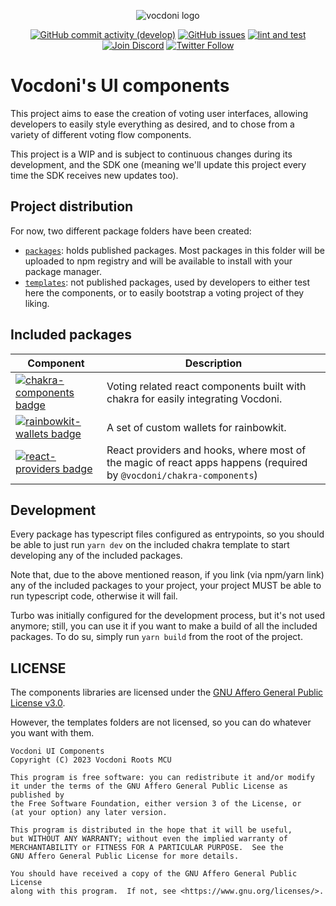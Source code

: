 <div align="center">

![vocdoni logo]


[![GitHub commit activity (develop)][commit activity badge]][github commits]
[![GitHub issues][github issues badge]][github issues]
[![lint and test][lint and test badge]][lint and test]
[![Join Discord][discord badge]][discord invite]
[![Twitter Follow][twitter badge]][twitter follow]

</div>

Vocdoni's UI components
=======================

This project aims to ease the creation of voting user interfaces, allowing
developers to easily style everything as desired, and to chose from a variety of
different voting flow components.

This project is a WIP and is subject to continuous changes during its
development, and the SDK one (meaning we'll update this project every time the
SDK receives new updates too).

Project distribution
--------------------

For now, two different package folders have been created:

- [`packages`]: holds published packages. Most packages in this folder will be
  uploaded to npm registry and will be available to install with your package
  manager.
- [`templates`]: not published packages, used by developers to either test here
  the components, or to easily bootstrap a voting project of they liking.

Included packages
-----------------


| Component | Description |
| --- | --- |
| [![chakra-components badge]][`@vocdoni/chakra-components`] | Voting related react components built with chakra for easily integrating Vocdoni. |
| [![rainbowkit-wallets badge]][`@vocdoni/rainbowkit-wallets`] | A set of custom wallets for rainbowkit. |
| [![react-providers badge]][`@vocdoni/react-providers`] | React providers and hooks, where most of the magic of react apps happens (required by `@vocdoni/chakra-components`) |

Development
-----------

Every package has typescript files configured as entrypoints, so you should be
able to just run `yarn dev` on the included chakra template to start developing
any of the included packages.

Note that, due to the above mentioned reason, if you link (via npm/yarn link)
any of the included packages to your project, your project MUST be able to run
typescript code, otherwise it will fail.

Turbo was initially configured for the development process, but it's not used
anymore; still, you can use it if you want to make a build of all the included
packages. To do su, simply run `yarn build` from the root of the project.

LICENSE
-------

The components libraries are licensed under the [GNU Affero General Public
License v3.0][license].

However, the templates folders are not licensed, so you can do whatever you want
with them.

    Vocdoni UI Components
    Copyright (C) 2023 Vocdoni Roots MCU

    This program is free software: you can redistribute it and/or modify
    it under the terms of the GNU Affero General Public License as published by
    the Free Software Foundation, either version 3 of the License, or
    (at your option) any later version.

    This program is distributed in the hope that it will be useful,
    but WITHOUT ANY WARRANTY; without even the implied warranty of
    MERCHANTABILITY or FITNESS FOR A PARTICULAR PURPOSE.  See the
    GNU Affero General Public License for more details.

    You should have received a copy of the GNU Affero General Public License
    along with this program.  If not, see <https://www.gnu.org/licenses/>.

[license]: ./LICENSE
[`packages`]: ./packages
[`templates`]: ./templates
[`@vocdoni/chakra-components`]: ./packages/chakra-components/README.md
[`@vocdoni/rainbowkit-wallets`]: ./packages/rainbowkit-wallets/README.md
[`@vocdoni/react-providers`]: ./packages/react-providers/README.md

[vocdoni logo]: https://docs.vocdoni.io/Logotype.svg
[chakra-components badge]: https://img.shields.io/npm/v/%40vocdoni%2Fchakra-components?label=%40vocdoni%2Fchakra-components
[commit activity badge]: https://img.shields.io/github/commit-activity/m/vocdoni/ui-components
[discord badge]: https://img.shields.io/badge/discord-join%20chat-blue.svg
[github issues badge]: https://img.shields.io/github/issues/vocdoni/ui-components
[lint and test badge]: https://github.com/vocdoni/ui-components/actions/workflows/test.yml/badge.svg?branch=main
[rainbowkit-wallets badge]: https://img.shields.io/npm/v/%40vocdoni%2Frainbowkit-wallets?label=%40vocdoni%2Frainbowkit-wallets
[react-providers badge]: https://img.shields.io/npm/v/%40vocdoni%2Freact-providers?label=%40vocdoni%2Freact-providers
[twitter badge]: https://img.shields.io/twitter/follow/vocdoni?style=social&label=Follow

[discord invite]: https://discord.gg/xFTh8Np2ga
[twitter follow]: https://twitter.com/intent/user?screen_name=vocdoni
[lint and test]: https://github.com/vocdoni/ui-components/actions/workflows/test.yml
[github issues]: https://github.com/vocdoni/ui-components/issues
[github commits]: https://github.com/vocdoni/ui-components/commits/main

